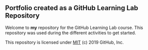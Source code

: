 ## Portfolio created as a GitHub Learning Lab Repository

Welcome to **my** repository for the GitHub Learning Lab course. This repository was used during the different activities to get started.

This repository is licensed under [MIT](../LICENSE) (c) 2019 GitHub, Inc.
